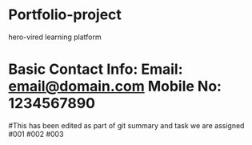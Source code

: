 # Portfolio-project

hero-vired learning platform

Basic Contact Info:
Email: email@domain.com
Mobile No: 1234567890
=======
#This has been edited as part of git summary and task we are assigned
#001
#002
#003
